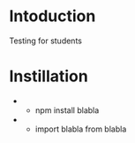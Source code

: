 # Intoduction
Testing for students

# Instillation
* * npm install blabla
* * import blabla from blabla